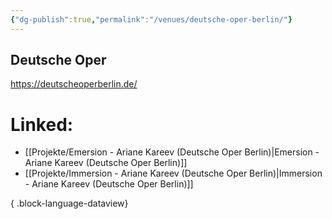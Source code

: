 ```yaml
---
{"dg-publish":true,"permalink":"/venues/deutsche-oper-berlin/"}
---
```


## Deutsche Oper
https://deutscheoperberlin.de/
# Linked:
- [[Projekte/Emersion - Ariane Kareev (Deutsche Oper Berlin)\|Emersion - Ariane Kareev (Deutsche Oper Berlin)]]
- [[Projekte/Immersion - Ariane Kareev (Deutsche Oper Berlin)\|Immersion - Ariane Kareev (Deutsche Oper Berlin)]]

{ .block-language-dataview}
